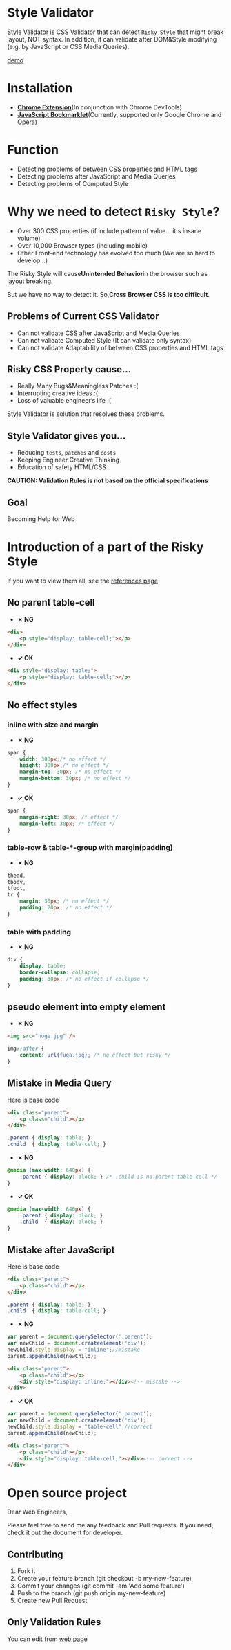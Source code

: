 
Style Validator
============================

Style Validator is CSS Validator that can detect `Risky Style` that might break layout, NOT syntax. In addition, it can validate after DOM&amp;Style modifying (e.g. by JavaScript or CSS Media Queries).

[demo](http://style-validator.github.io/gif_animations/demo.gif)


# Installation

- **[Chrome Extension](https://chrome.google.com/webstore/detail/style-validator/aaeahhnjkelemfcdmkcpaggdhfaffeod)**(In conjunction with Chrome DevTools)
- **[JavaScript Bookmarklet](http://style-validator.github.io/)**(Currently, supported only Google Chrome and Opera)


# Function

- Detecting problems of between CSS properties and HTML tags
- Detecting problems after JavaScript and Media Queries
- Detecting problems of Computed Style


# Why we need to detect `Risky Style`?

- Over 300 CSS properties (if include pattern of value... it's insane volume)
- Over 10,000 Browser types (including mobile)
- Other Front-end technology has evolved too much (We are so hard to develop...)

The Risky Style will cause**Unintended Behavior**in the browser such as layout breaking.

But we have no way to detect it. So,**Cross Browser CSS is too difficult**.


## Problems of Current CSS Validator

- Can not validate CSS after JavaScript and Media Queries
- Can not validate Computed Style (It can validate only syntax)
- Can not validate Adaptability of between CSS properties and HTML tags


## Risky CSS Property cause...

- Really Many Bugs&amp;Meaningless Patches :(
- Interrupting creative ideas :(
- Loss of valuable engineer’s life :(

Style Validator is solution that resolves these problems.


## Style Validator gives you...

- Reducing `tests`, `patches` and `costs`
- Keeping Engineer Creative Thinking
- Education of safety HTML/CSS

**CAUTION: Validation Rules is not based on the official specifications**


## Goal

Becoming Help for Web


# Introduction of a part of the Risky Style

If you want to view them all, see the [references page](http://style-validator.github.io/page/references.html)


## No parent table-cell

* **&#10007; NG**
```html
<div>
	<p style="display: table-cell;"></p>
</div>
```

* **&#10003; OK**
```html
<div style="display: table;">
	<p style="display: table-cell;"></p>
</div>
```

## No effect styles

### inline with size and margin

* **&#10007; NG**
```css
span {
	width: 300px;/* no effect */
	height: 300px;/* no effect */
	margin-top: 30px; /* no effect */
	margin-bottom: 30px; /* no effect */
}
```

* **&#10003; OK**
```css
span {
	margin-right: 30px; /* effect */
	margin-left: 30px; /* effect */
}
```

### table-row &amp; table-*-group with margin(padding)

* **&#10007; NG**
```css
thead,
tbody,
tfoot,
tr {
	margin: 30px; /* no effect */
	padding: 20px; /* no effect */
}
```

### table with padding

* **&#10007; NG**
```css
div {
	display: table;
	border-collapse: collapse;
	padding: 30px; /* no effect if collapse */
}
```

## pseudo element into empty element

* **&#10007; NG**
```html
<img src="hoge.jpg" />
```
```css
img::after {
	content: url(fuga.jpg); /* no effect but risky */
}
```

## Mistake in Media Query

Here is base code
```html
<div class="parent">
	<p class="child"></p>
</div>
```
```css
.parent	{ display: table; }
.child	{ display: table-cell; }
```
* **&#10007; NG**
```css
@media (max-width: 640px) {
	.parent { display: block; } /* .child is no parent table-cell */
}
```
* **&#10003; OK**
```css
@media (max-width: 640px) {
	.parent	{ display: block; }
	.child	{ display: block; }
}
```

## Mistake after JavaScript

Here is base code
```html
<div class="parent">
	<p class="child"></p>
</div>
```
```css
.parent	{ display: table; }
.child	{ display: table-cell; }
```

* **&#10007; NG**
```js
var parent = document.querySelector('.parent');
var newChild = document.createelement('div');
newChild.style.display = "inline";//mistake
parent.appendChild(newChild);
```
```html
<div class="parent">
	<p class="child"></p>
	<div style="display: inline;"></div><!-- mistake -->
</div>
```

* **&#10003; OK**
```js
var parent = document.querySelector('.parent');
var newChild = document.createelement('div');
newChild.style.display = "table-cell";//correct
parent.appendChild(newChild);
```
```html
<div class="parent">
	<p class="child"></p>
	<div style="display: table-cell;"></div><!-- correct -->
</div>
```

# Open source project

Dear Web Engineers,

Please feel free to send me any feedback and Pull requests.
If you need, check it out the document for developer.

## Contributing

1. Fork it
2. Create your feature branch (git checkout -b my-new-feature)
3. Commit your changes (git commit -am 'Add some feature')
4. Push to the branch (git push origin my-new-feature)
5. Create new Pull Request

## Only Validation Rules

You can edit from [web page](http://style-validator.github.io/page/rules.html)
